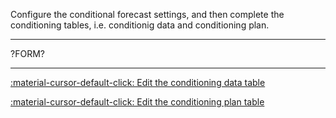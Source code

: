 
Configure the conditional forecast settings, and then complete the conditioning
tables, i.e. conditionig data and conditioning plan.

---

?FORM?

---


[:material-cursor-default-click: Edit the conditioning data table]({CONDITIONING_DATA_PATH})

[:material-cursor-default-click: Edit the conditioning plan table]({CONDITIONING_PLAN_PATH})


